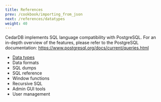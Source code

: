 ```yaml
---
title: References
prev: /cookbook/importing_from_json
next: /references/datatypes
weight: 40
---
```


CedarDB implements SQL language compatibility with PostgreSQL.
For an in-depth overview of the features, please refer to the PostgreSQL
documentation: https://www.postgresql.org/docs/current/queries.html

* [Data types](./datatypes)
* Data formats
* SQL dumps
* SQL reference
* Window functions
* Recursive SQL
* Admin GUI tools
* User management


